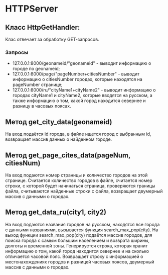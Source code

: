# HTTPServer

## Класс HttpGetHandler:
Клас отвечает за обработку GET-запросов.

### Запросы
- 127.0.0.1:8000/geonameid/"geonameid" - выводит информацию о городе по geonameid;
- 127.0.0.1:8000/page/"pageNumber+citiesNumber" - выводит информацию о citiesNumber городах, которые находятся на pageNumber странице;
- 127.0.0.1:8000/ru/"cityName1+cityName2" - выводит информацию о городах cityName1 и cityName2, которые вводятся на русском, а также информацию о том, 
какой город находится севернее и разницу в часовых поясах.

## Метод get_city_data(geonameid)
На вход подаётся id города, в файле ищется город с выбранным id, возвращает массив данных о найденном городе.

## Метод get_page_cites_data(pageNum, citiesNum)
На вход подаются номер страницы и количество городов на этой странице. Считается количество городов в файле, считается номер строки, с которой будет начинаться страница, 
проверяются границы файла, считываются найденные строки с файла, возвращает двумерный массив с данными о городах.

## Метод get_data_ru(city1, city2)
На вход подаются названия городов на русском, находятся все города с данными названиями, вызывается функция search_max_pop(city). На выход функции search_max_pop(city) подаётся 
массив городов, для поиска города с самым большим населением и возврата ширины, долготы и временной зоны. Генерируется строка, которая хранит информацию о том, какой город 
находится севернее и на сколько отличается часовой пояс. Возвращает строку с информацией о местонахождениях городов и разницей часовых поясов, двумерный массив с данными 
о городах.
